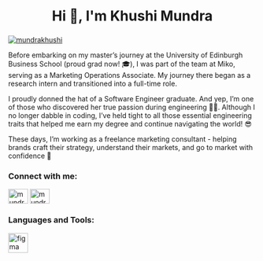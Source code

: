 <h1 align="center">Hi 👋, I'm Khushi Mundra</h1>
<h3 align="center"></h3>

<p align="left"> <a href="https://twitter.com/mundrakhushi" target="blank"><img src="https://img.shields.io/twitter/follow/mundrakhushi?logo=twitter&style=for-the-badge" alt="mundrakhushi" /></a> </p>

Before embarking on my master’s journey at the University of Edinburgh Business School (proud grad now! 🎓), I was part of the team at Miko, serving as a Marketing Operations Associate. My journey there began as a research intern and transitioned into a full-time role.

I proudly donned the hat of a Software Engineer graduate. And yep, I’m one of those who discovered her true passion during engineering 👩‍🔧. Although I no longer dabble in coding, I’ve held tight to all those essential engineering traits that helped me earn my degree and continue navigating the world! 😎 

These days, I’m working as a freelance marketing consultant - helping brands craft their strategy, understand their markets, and go to market with confidence 🚀

<h3 align="left">Connect with me:</h3>
<p align="left">
<a href="https://twitter.com/mundrakhushi" target="blank"><img align="center" src="https://raw.githubusercontent.com/rahuldkjain/github-profile-readme-generator/master/src/images/icons/Social/twitter.svg" alt="mundrakhushi" height="30" width="40" /></a>
<a href="https://linkedin.com/in/mundrakhushi" target="blank"><img align="center" src="https://raw.githubusercontent.com/rahuldkjain/github-profile-readme-generator/master/src/images/icons/Social/linked-in-alt.svg" alt="mundrakhushi" height="30" width="40" /></a>
</p>

<h3 align="left">Languages and Tools:</h3>
<p align="left"> <a href="https://www.figma.com/" target="_blank"> <img src="https://www.vectorlogo.zone/logos/figma/figma-icon.svg" alt="figma" width="40" height="40"/> </a> </p>
